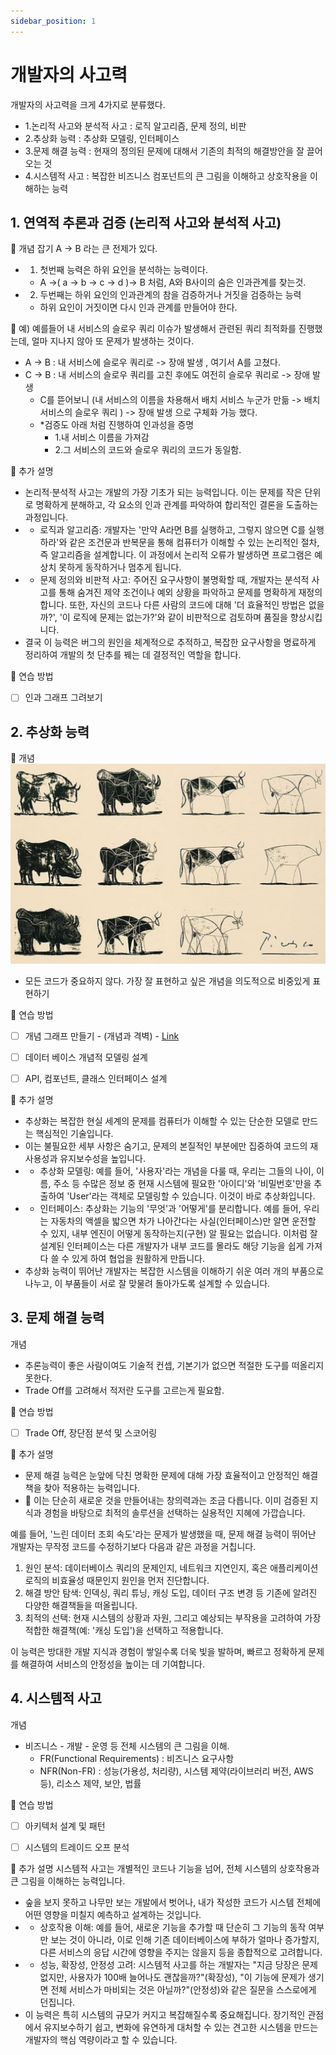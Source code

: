 ```yaml
---
sidebar_position: 1
---
```


# 개발자의 사고력  

개발자의 사고력을 크게 4가지로 분류했다.  
- 1.논리적 사고와 분석적 사고 : 로직 알고리즘, 문제 정의, 비판  
- 2.추상화 능력 : 추상화 모델링, 인터페이스  
- 3.문제 해결 능력 : 현재의 정의된 문제에 대해서 기존의 최적의 해결방안을 잘 끌어오는 것  
- 4.시스템적 사고 : 복잡한 비즈니스 컴포넌트의 큰 그림을 이해하고 상호작용을 이해하는 능력   

## 1. 연역적 추론과 검증 (논리적 사고와 분석적 사고)  

📌 개념 잡기 
A -> B 라는 큰 전제가 있다.   
- 1. 첫번째 능력은 하위 요인을 분석하는 능력이다.  
  - A ->( a -> b -> c -> d )-> B 처럼, A와 B사이의 숨은 인과관계를 찾는것.  
- 2. 두번째는 하위 요인의 인과관계의 참을 검증하거나 거짓을 검증하는 능력
  - 하위 요인이 거짓이면 다시 인과 관계를 만들어야 한다.

📌 예)
예를들어 내 서비스의 슬로우 쿼리 이슈가 발생해서 관련된 쿼리 최적화를 진행했는데, 얼마 지나지 않아 또 문제가 발생하는 것이다.  
- A -> B : 내 서비스에 슬로우 쿼리로 -> 장애 발생 , 여기서 A를 고쳤다. 
- C -> B : 내 서비스의 슬로우 쿼리를 고친 후에도 여전히 슬로우 쿼리로 -> 장애 발생 
  - C를 뜯어보니 (내 서비스의 이름을 차용해서 배치 서비스 누군가 만듦 -> 배치서비스의 슬로우 쿼리 ) -> 장애 발생 으로 구체화 가능 했다.
  - *검증도 아래 처럼 진행하여 인과성을 증명   
    - 1.내 서비스 이름을 가져감 
    - 2.그 서비스의 코드와 슬로우 쿼리의 코드가 동일함. 

📌 추가 설명 
- 논리적·분석적 사고는 개발의 가장 기초가 되는 능력입니다. 이는 문제를 작은 단위로 명확하게 분해하고, 각 요소의 인과 관계를 파악하여 합리적인 결론을 도출하는 과정입니다.
- * 로직과 알고리즘: 개발자는 '만약 A라면 B를 실행하고, 그렇지 않으면 C를 실행하라'와 같은 조건문과 반복문을 통해 컴퓨터가 이해할 수 있는 논리적인 절차, 즉 알고리즘을 설계합니다. 이 과정에서 논리적 오류가 발생하면 프로그램은 예상치 못하게 동작하거나 멈추게 됩니다.
- * 문제 정의와 비판적 사고: 주어진 요구사항이 불명확할 때, 개발자는 분석적 사고를 통해 숨겨진 제약 조건이나 예외 상황을 파악하고 문제를 명확하게 재정의합니다. 또한, 자신의 코드나 다른 사람의 코드에 대해 '더 효율적인 방법은 없을까?', '이 로직에 문제는 없는가?'와 같이 비판적으로 검토하며 품질을 향상시킵니다.
- 결국 이 능력은 버그의 원인을 체계적으로 추적하고, 복잡한 요구사항을 명료하게 정리하여 개발의 첫 단추를 꿰는 데 결정적인 역할을 합니다.


📌 연습 방법 
- [ ] 인과 그래프 그려보기 

## 2. 추상화 능력  

📌 개념  
![Alt text](image.png)   
- 모든 코드가 중요하지 않다. 가장 잘 표현하고 싶은 개념을 의도적으로 비중있게 표현하기  

📌 연습 방법 
- [ ] 개념 그래프 만들기 - (개념과 격벽) - [Link](./re995-개발자의-사고력-격벽.md)
- [ ] 데이터 베이스 개념적 모델링 설계   
- [ ] API, 컴포넌트, 클래스 인터페이스 설계  


📌 추가 설명 
- 추상화는 복잡한 현실 세계의 문제를 컴퓨터가 이해할 수 있는 단순한 모델로 만드는 핵심적인 기술입니다. 
- 이는 불필요한 세부 사항은 숨기고, 문제의 본질적인 부분에만 집중하여 코드의 재사용성과 유지보수성을 높입니다.
- * 추상화 모델링: 예를 들어, '사용자'라는 개념을 다룰 때, 우리는 그들의 나이, 이름, 주소 등 수많은 정보 중 현재 시스템에 필요한 '아이디'와 '비밀번호'만을 추출하여 'User'라는 객체로 모델링할 수 있습니다. 이것이 바로 추상화입니다.
- * 인터페이스: 추상화는 기능의 '무엇'과 '어떻게'를 분리합니다. 예를 들어, 우리는 자동차의 액셀을 밟으면 차가 나아간다는 사실(인터페이스)만 알면 운전할 수 있지, 내부 엔진이 어떻게 동작하는지(구현) 알 필요는 없습니다. 이처럼 잘 설계된 인터페이스는 다른 개발자가 내부 코드를 몰라도 해당 기능을 쉽게 가져다 쓸 수 있게 하여 협업을 원활하게 만듭니다.
- 추상화 능력이 뛰어난 개발자는 복잡한 시스템을 이해하기 쉬운 여러 개의 부품으로 나누고, 이 부품들이 서로 잘 맞물려 돌아가도록 설계할 수 있습니다.


## 3. 문제 해결 능력  

개념
- 추론능력이 좋은 사람이여도 기술적 컨셉, 기본기가 없으면 적절한 도구를 떠올리지 못한다.  
- Trade Off를 고려해서 적저란 도구를 고르는게 필요함.   


📌 연습 방법 
- [ ] Trade Off, 장단점 분석 및 스코어링 


📌 추가 설명  
- 문제 해결 능력은 눈앞에 닥친 명확한 문제에 대해 가장 효율적이고 안정적인 해결책을 찾아 적용하는 능력입니다. 
- 🚀 이는 단순히 새로운 것을 만들어내는 창의력과는 조금 다릅니다. 이미 검증된 지식과 경험을 바탕으로 최적의 솔루션을 선택하는 실용적인 지혜에 가깝습니다.

예를 들어, '느린 데이터 조회 속도'라는 문제가 발생했을 때, 문제 해결 능력이 뛰어난 개발자는 무작정 코드를 수정하기보다 다음과 같은 과정을 거칩니다.
1.  원인 분석: 데이터베이스 쿼리의 문제인지, 네트워크 지연인지, 혹은 애플리케이션 로직의 비효율성 때문인지 원인을 먼저 진단합니다.
2.  해결 방안 탐색: 인덱싱, 쿼리 튜닝, 캐싱 도입, 데이터 구조 변경 등 기존에 알려진 다양한 해결책들을 떠올립니다.
3.  최적의 선택: 현재 시스템의 상황과 자원, 그리고 예상되는 부작용을 고려하여 가장 적합한 해결책(예: '캐싱 도입')을 선택하고 적용합니다.

이 능력은 방대한 개발 지식과 경험이 쌓일수록 더욱 빛을 발하며, 빠르고 정확하게 문제를 해결하여 서비스의 안정성을 높이는 데 기여합니다.


## 4. 시스템적 사고

개념  
- 비즈니스 - 개발 - 운영 등 전체 시스템의 큰 그림을 이해.  
  - FR(Functional Requirements) : 비즈니스 요구사항  
  - NFR(Non-FR) : 성능(가용성, 처리량), 시스템 제약(라이브러리 버전, AWS 등), 리소스 제약, 보안, 법률  

📌 연습 방법 
- [ ] 아키텍처 설계 및 패턴  
- [ ] 시스템의 트레이드 오프 분석  


📌 추가 설명 
시스템적 사고는 개별적인 코드나 기능을 넘어, 전체 시스템의 상호작용과 큰 그림을 이해하는 능력입니다. 
- 숲을 보지 못하고 나무만 보는 개발에서 벗어나, 내가 작성한 코드가 시스템 전체에 어떤 영향을 미칠지 예측하고 설계하는 것입니다.  
- * 상호작용 이해: 예를 들어, 새로운 기능을 추가할 때 단순히 그 기능의 동작 여부만 보는 것이 아니라, 이로 인해 기존 데이터베이스에 부하가 얼마나 증가할지, 다른 서비스의 응답 시간에 영향을 주지는 않을지 등을 종합적으로 고려합니다.
- * 성능, 확장성, 안정성 고려: 시스템적 사고를 하는 개발자는 "지금 당장은 문제없지만, 사용자가 100배 늘어나도 괜찮을까?"(확장성), "이 기능에 문제가 생기면 전체 서비스가 마비되는 것은 아닐까?"(안정성)와 같은 질문을 스스로에게 던집니다.
- 이 능력은 특히 시스템의 규모가 커지고 복잡해질수록 중요해집니다. 장기적인 관점에서 유지보수하기 쉽고, 변화에 유연하게 대처할 수 있는 견고한 시스템을 만드는 개발자의 핵심 역량이라고 할 수 있습니다.
